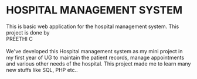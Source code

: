 # HOSPITAL MANAGEMENT SYSTEM
This is basic web application for the hospital management system.
This project is done by
<br>
    PREETHI C<br>
 <br>
We've developed this Hospital management system as my mini project in my first year of UG to maintain the patient records, manage appointments and various other needs of the hospital. This project made me to learn many new stuffs like SQL, PHP etc.. 
